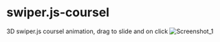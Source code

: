 # swiper.js-coursel
3D swiper.js coursel animation, drag to slide and on click
![Screenshot_1](https://user-images.githubusercontent.com/32017278/235325845-dee24b1d-af75-435e-82b3-8c046cc2ccbf.png)
